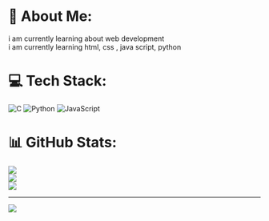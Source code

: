 # 💫 About Me:
i am currently learning about web development <br>i am currently learning html, css , java script, python


# 💻 Tech Stack:
![C](https://img.shields.io/badge/c-%2300599C.svg?style=for-the-badge&logo=c&logoColor=white) ![Python](https://img.shields.io/badge/python-3670A0?style=for-the-badge&logo=python&logoColor=ffdd54) ![JavaScript](https://img.shields.io/badge/javascript-%23323330.svg?style=for-the-badge&logo=javascript&logoColor=%23F7DF1E)
# 📊 GitHub Stats:
![](https://github-readme-stats.vercel.app/api?username=HaRsHp017&theme=dark&hide_border=false&include_all_commits=false&count_private=false)<br/>
![](https://nirzak-streak-stats.vercel.app/?user=HaRsHp017&theme=dark&hide_border=false)<br/>
![](https://github-readme-stats.vercel.app/api/top-langs/?username=HaRsHp017&theme=dark&hide_border=false&include_all_commits=false&count_private=false&layout=compact)

---
[![](https://visitcount.itsvg.in/api?id=HaRsHp017&icon=0&color=0)](https://visitcount.itsvg.in)

<!-- Proudly created with GPRM ( https://gprm.itsvg.in ) -->

